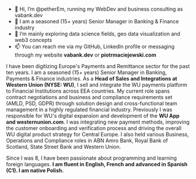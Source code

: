 - 👋 Hi, I’m @petherEm, running my WebDev and business consulting as vabank.dev
- 🔞 I am a seasoned (15+ years) Senior Manager in Banking & Finance industry
- 👀 I’m mainly exploring data science fields, geo data visualization and web3 concepts
- 📫 You can reach me via my GitHub, LinkedIn profile or messaging through my website **vabank.dev** or **piotrmaciejewski.com**

<!---
petherEm/petherEm is a ✨ special ✨ repository because its `README.md` (this file) appears on your GitHub profile.
You can click the Preview link to take a look at your changes.
--->




I have been digitizing Europe's Payments and Remittance sector for the past ten years. 
I am a seasoned (15+ years) Senior Manager in Banking, Payments & Finance industries. 
As a **Head of Sales and Integrations at Western Union (NYSE: WU)**, I sell and integrate the WU payments platform to Financial Institutions across EEA countries. 
My current role spans contract negotiations and business and compliance requirements set (AMLD, PSD, GDPR) through solution design and cross-functional team management in a highly regulated financial industry. 
Previously I was responsible for WU's digital expansion and development of the **WU App and westernunion.com**. 
I was integrating new payment methods, improving the customer onboarding and verification process and driving the overall WU digital product strategy for Central Europe. 
I also held various Business, Operations and Compliance roles in ABN Amro Bank, Royal Bank of Scotland, State Street Bank and Western Union. 

Since I was 8, I have been passionate about programming and learning foreign languages. **I am fluent in English, French and advanced in Spanish (C1). I am native Polish.**
